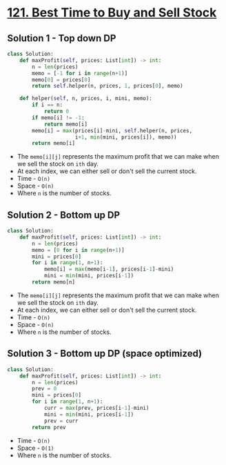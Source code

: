 # [121. Best Time to Buy and Sell Stock](https://leetcode.com/problems/best-time-to-buy-and-sell-stock/)

## Solution 1 - Top down DP

```py
class Solution:
    def maxProfit(self, prices: List[int]) -> int:
        n = len(prices)
        memo = [-1 for i in range(n+1)]
        memo[0] = prices[0]
        return self.helper(n, prices, 1, prices[0], memo)

    def helper(self, n, prices, i, mini, memo):
        if i == n:
            return 0
        if memo[i] != -1:
            return memo[i]
        memo[i] = max(prices[i]-mini, self.helper(n, prices,
                      i+1, min(mini, prices[i]), memo))
        return memo[i]
```

- The `memo[i][j]` represents the maximum profit that we can make when we sell the stock on `ith` day.
- At each index, we can either sell or don't sell the current stock.
- Time - `O(n)`
- Space - `O(n)`
- Where `n` is the number of stocks.

## Solution 2 - Bottom up DP

```py
class Solution:
    def maxProfit(self, prices: List[int]) -> int:
        n = len(prices)
        memo = [0 for i in range(n+1)]
        mini = prices[0]
        for i in range(1, n+1):
            memo[i] = max(memo[i-1], prices[i-1]-mini)
            mini = min(mini, prices[i-1])
        return memo[n]
```

- The `memo[i][j]` represents the maximum profit that we can make when we sell the stock on `ith` day.
- At each index, we can either sell or don't sell the current stock.
- Time - `O(n)`
- Space - `O(n)`
- Where `n` is the number of stocks.

## Solution 3 - Bottom up DP (space optimized)

```py
class Solution:
    def maxProfit(self, prices: List[int]) -> int:
        n = len(prices)
        prev = 0
        mini = prices[0]
        for i in range(1, n+1):
            curr = max(prev, prices[i-1]-mini)
            mini = min(mini, prices[i-1])
            prev = curr
        return prev
```

- Time - `O(n)`
- Space - `O(1)`
- Where `n` is the number of stocks.